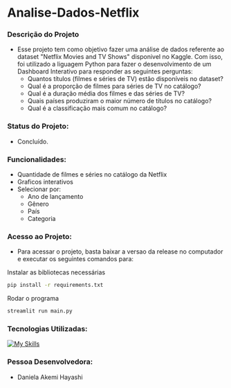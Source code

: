 # Analise-Dados-Netflix

### Descrição do Projeto
- Esse projeto tem como objetivo fazer uma análise de dados referente ao dataset "Netflix Movies and TV Shows" disponivel no Kaggle. Com isso, foi utilizado a liguagem Python para fazer o desenvolvimento de um Dashboard Interativo para responder as seguintes perguntas:
    - Quantos títulos (filmes e séries de TV) estão disponíveis no dataset?
    - Qual é a proporção de filmes para séries de TV no catálogo?
    - Qual é a duração média dos filmes e das séries de TV?
    - Quais países produziram o maior número de títulos no catálogo?
    - Qual é a classificação mais comum no catálogo?

### Status do Projeto: 
- Concluído.

### Funcionalidades:
- Quantidade de filmes e séries no catálogo da Netflix
- Graficos interativos
- Selecionar por:
  - Ano de lançamento
  - Gênero
  - País
  - Categoria


### Acesso ao Projeto:
- Para acessar o projeto, basta baixar a versao da release no computador e executar os seguintes comandos para:

Instalar as bibliotecas necessárias
```sh
pip install -r requirements.txt
```

Rodar o programa
```sh
streamlit run main.py
```

### Tecnologias Utilizadas:

[![My Skills](https://skillicons.dev/icons?i=py,vscode)](https://skillicons.dev)

### Pessoa Desenvolvedora: 
- Daniela Akemi Hayashi

